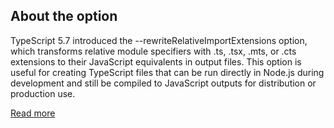 ## About the option

TypeScript 5.7 introduced the --rewriteRelativeImportExtensions option, which transforms relative module specifiers with .ts, .tsx, .mts, or .cts extensions to their JavaScript equivalents in output files. This option is useful for creating TypeScript files that can be run directly in Node.js during development and still be compiled to JavaScript outputs for distribution or production use.

[Read more](https://www.typescriptlang.org/docs/handbook/modules/theory.html#module-specifiers-are-not-transformed-by-default)